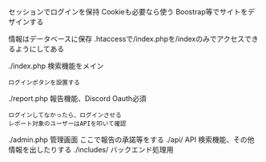 セッションでログインを保持
Cookieも必要なら使う
Boostrap等でサイトをデザインする

情報はデータベースに保存
.htaccessで/index.phpを/indexのみでアクセスできるようにしてある

./index.php
    検索機能をメイン

    ログインボタンを設置する
./report.php
    報告機能、Discord Oauth必須

    ログインしてなかったら、ログインさせる
    レポート対象のユーザーはAPIを叩いて確認
./admin.php
    管理画面
    ここで報告の承諾等をする
./api/
    API
    検索機能、その他情報を出したりする
./includes/
    バックエンド処理用